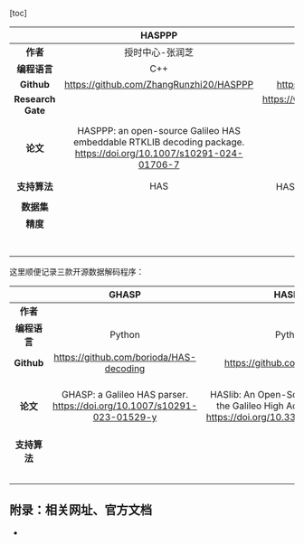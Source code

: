 [toc]



|                   |                            HASPPP                            |                      CSSRLib                      |                          NavDecoder                          |
| :---------------: | :----------------------------------------------------------: | :-----------------------------------------------: | :----------------------------------------------------------: |
|     **作者**      |                       授时中心-张润芝                        |               三菱重工-Rui Hirokawa               |                        南信大-赵乐文                         |
|   **编程语言**    |                             C++                              |                      Python                       |                            Python                            |
|    **Github**     |           https://github.com/ZhangRunzhi20/HASPPP            |        https://github.com/hirokawa/cssrlib        |            https://github.com/NavSesne/NavDecoder            |
| **Research Gate** |                                                              | https://www.researchgate.net/profile/Rui-Hirokawa | https://www.researchgate.net/scientific-contributions/Lewen-Zhao-2239518595 |
|     **论文**      | HASPPP: an open-source Galileo HAS embeddable RTKLIB decoding package. https://doi.org/10.1007/s10291-024-01706-7 |                                                   | Python toolbox for BDS PPP-B2b and Galileo HAS decoding and its products performance validation.https://doi.org/10.1007/s10291-025-01816-w |
|   **支持算法**    |                             HAS                              |            HAS、CLAS、MADOCA、SouthPAN            |                           B2b、HAS                           |
|                   |                                                              |                                                   |                                                              |
|    **数据集**     |                                                              |                                                   |                                                              |
|     **精度**      |                                                              |                                                   |                                                              |
|                   |                                                              |                                                   |                                                              |
|                   |                                                              |                                                   |                                                              |
|                   |                                                              |                                                   |                                                              |
|                   |                                                              |                                                   |                                                              |
|                   |                                                              |                                                   |                                                              |
|                   |                                                              |                                                   |                                                              |
|                   |                                                              |                                                   |                                                              |





这里顺便记录三款开源数据解码程序：

|              |                            GHASP                             |                            HASLib                            |                         b2b-decoder                          |
| :----------: | :----------------------------------------------------------: | :----------------------------------------------------------: | :----------------------------------------------------------: |
|   **作者**   |                                                              |                                                              |                            武大-                             |
| **编程语言** |                            Python                            |                            Python                            |                              C                               |
|  **Github**  |           https://github.com/borioda/HAS-decoding            |               https://github.com/nlsfi/HASlib                |         https://github.com/DoubleString/b2b-decoder          |
|   **论文**   | GHASP: a Galileo HAS parser. https://doi.org/10.1007/s10291-023-01529-y | HASlib: An Open-Source Decoder for the Galileo High Accuracy Service. https://doi.org/10.33012/2022.18508. | Tao, J., Liu, J., Hu, Z. *et al.* Initial Assessment of the BDS-3 PPP-B2b RTS compared with the CNES RTS.https://doi.org/10.1007/s10291-021-01168-1 |
| **支持算法** |                                                              |                                                              |                                                              |
|              |                                                              |                                                              |                                                              |
|              |                                                              |                                                              |                                                              |
|              |                                                              |                                                              |                                                              |
|              |                                                              |                                                              |                                                              |
|              |                                                              |                                                              |                                                              |









## 附录：相关网址、官方文档

* 



